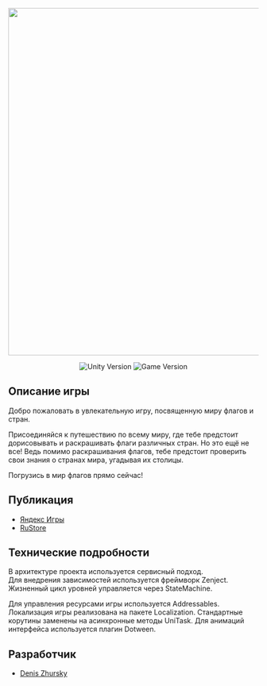<p align="center">
      <img src="https://dz-games.ru/images/games/flags_banner.png" width="700">
</p>

<p align="center">
   <img src="https://img.shields.io/badge/Engine-Unity%202023.2.17f1-brightgreen" alt="Unity Version">
   <img src="https://img.shields.io/badge/Version-1.0.8%20(Stable)-blue" alt="Game Version">
</p>

## Описание игры

Добро пожаловать в увлекательную игру, посвященную миру флагов и стран.

Присоединяйся к путешествию по всему миру, где тебе предстоит дорисовывать и раскрашивать флаги различных стран. Но это ещё не все! Ведь помимо раскрашивания флагов, тебе предстоит проверить свои знания о странах мира, угадывая их столицы.

 Погрузись в мир флагов прямо сейчас!

## Публикация

- [Яндекс Игры](https://yandex.ru/games/app/306841)
- [RuStore](https://apps.rustore.ru/app/ru.dzgames.flags)

## Технические подробности

В архитектуре проекта используется сервисный подход.<br>
Для внедрения зависимостей используется фреймворк Zenject.<br>
Жизненный цикл уровней управляется через StateMachine.

Для управления ресурсами игры используется Addressables. Локализация игры реализована на пакете Localization.
Стандартные корутины заменены на асинхронные методы UniTask. Для анимаций интерфейса используется плагин Dotween.

## Разработчик

- [Denis Zhursky](https://github.com/deniszh16)
